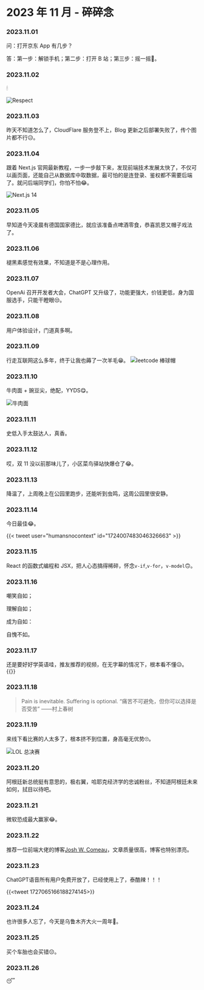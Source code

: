 # 2023 年 11 月 - 碎碎念


### 2023.11.01
问：打开京东 App 有几步？

答：第一步：解锁手机；第二步：打开 B 站；第三步：摇一摇🤔。

### 2023.11.02
🕯

![Respect](https://image.ericzzz.com/2023/11/02/d6adf6d4-fc0b-4ae1-af9e-0e09b51e18f2.jpg)

### 2023.11.03
昨天不知道怎么了，CloudFlare 服务登不上，Blog 更新之后部署失败了，传个图片都不行😥。

### 2023.11.04
跟着 Next.js 官网最新教程，一步一步敲下来，发现前端技术发展太快了，不仅可以画页面，还能自己从数据库中取数据，最可怕的是连登录、鉴权都不需要后端了。就问后端同学们，你怕不怕😂。

![Next.js 14](https://image.ericzzz.com/2023/11/07/c127a51c-61f7-498d-a920-7bcb5ffa48e3.jpg)

### 2023.11.05
早知道今天凌晨有德国国家德比，就应该准备点啤酒零食，恭喜凯恩又帽子戏法了。

### 2023.11.06
褪黑素感觉有效果，不知道是不是心理作用。

### 2023.11.07
OpenAi 召开开发者大会，ChatGPT 又升级了，功能更强大，价钱更低，身为国服选手，只能干瞪眼😒。

### 2023.11.08
用户体验设计，门道真多啊。

### 2023.11.09
行走互联网这么多年，终于让我也薅了一次羊毛😁。
![leetcode 棒球帽](https://image.ericzzz.com/2023/11/10/c2baafb8-b7ba-44a2-80f2-0f71977e6279.jpg)

### 2023.11.10
牛肉面 + 豌豆尖，绝配，YYDS😋。

![牛肉面](https://image.ericzzz.com/2023/11/10/7ad3d97d-ec02-4dcc-be7f-ea1545836cbf.jpg)

### 2023.11.11
史低入手太鼓达人，真香。

### 2023.11.12
哎，双 11 没以前那味儿了，小区菜鸟驿站快爆仓了😂。

### 2023.11.13
降温了，上周晚上在公园里跑步，还能听到虫鸣，这周公园里很安静。

### 2023.11.14
今日最佳😂。

{{< tweet user="humansnocontext" id="1724007483046326663" >}}

### 2023.11.15
React 的函数式编程和 JSX，把人心态搞得稀碎，怀念`v-if`,`v-for`，`v-model`🙃。

### 2023.11.16
嘲笑自如；

理解自如；

成为自如：

自愧不如。

### 2023.11.17
还是要好好学英语哇，推友推荐的视频，在无字幕的情况下，根本看不懂😥。
{{<youtube SAiSRuX4iW8>}}

### 2023.11.18
> Pain is inevitable. Suffering is optional. “痛苦不可避免，但你可以选择是否受苦” ——村上春树

### 2023.11.19
来线下看比赛的人太多了，根本挤不到位置，身高毫无优势🙄。

![LOL 总决赛](https://image.ericzzz.com/2023/11/20/ea3d882a-274f-43f5-8355-6171ff0b1204.jpg)

### 2023.11.20
阿根廷新总统挺有意思的，极右翼，哈耶克经济学的忠诚粉丝，不知道阿根廷未来如何，拭目以待吧。

### 2023.11.21
微软恐成最大赢家😂。

### 2023.11.22
推荐一位前端大佬的博客[Josh W. Comeau](https://www.joshwcomeau.com/)，文章质量很高，博客也特别漂亮。

### 2023.11.23
ChatGPT语音所有用户免费开放了，已经使用上了，泰酷辣！！！

{{<tweet 1727065166188274145>}}

### 2023.11.24
也许很多人忘了，今天是乌鲁木齐大火一周年🙏。

### 2023.11.25
买个车胎也会买错😔。

### 2023.11.26
😴

